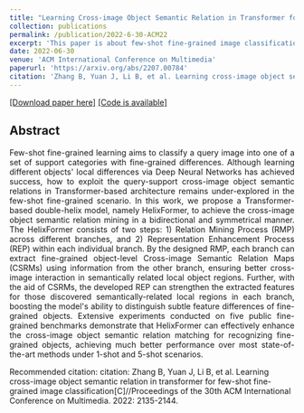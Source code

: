 ```yaml
---
title: "Learning Cross-image Object Semantic Relation in Transformer for Few-shot Fine-grained Image Classification"
collection: publications
permalink: /publication/2022-6-30-ACM22
excerpt: 'This paper is about few-shot fine-grained image classification.'
date: 2022-06-30
venue: 'ACM International Conference on Multimedia'
paperurl: 'https://arxiv.org/abs/2207.00784'
citation: 'Zhang B, Yuan J, Li B, et al. Learning cross-image object semantic relation in transformer for few-shot fine-grained image classification[C]//Proceedings of the 30th ACM International Conference on Multimedia. 2022: 2135-2144.'
---
```


[[Download paper here]](https://arxiv.org/abs/2207.00784)
[[Code is available]](https://github.com/JiakangYuan/HelixFormer)

## Abstract

<p style="text-align:justify; text-justify:inter-ideograph">
Few-shot fine-grained learning aims to classify a query image into one of a set of support categories with fine-grained differences. Although learning different objects' local differences via Deep Neural Networks has achieved success, how to exploit the query-support cross-image object semantic relations in Transformer-based architecture remains under-explored in the few-shot fine-grained scenario. In this work, we propose a Transformer-based double-helix model, namely HelixFormer, to achieve the cross-image object semantic relation mining in a bidirectional and symmetrical manner. The HelixFormer consists of two steps: 1) Relation Mining Process (RMP) across different branches, and 2) Representation Enhancement Process (REP) within each individual branch. By the designed RMP, each branch can extract fine-grained object-level Cross-image Semantic Relation Maps (CSRMs) using information from the other branch, ensuring better cross-image interaction in semantically related local object regions. Further, with the aid of CSRMs, the developed REP can strengthen the extracted features for those discovered semantically-related local regions in each branch, boosting the model's ability to distinguish subtle feature differences of fine-grained objects. Extensive experiments conducted on five public fine-grained benchmarks demonstrate that HelixFormer can effectively enhance the cross-image object semantic relation matching for recognizing fine-grained objects, achieving much better performance over most state-of-the-art methods under 1-shot and 5-shot scenarios.
</p>
Recommended citation: citation: Zhang B, Yuan J, Li B, et al. Learning cross-image object semantic relation in transformer for few-shot fine-grained image classification[C]//Proceedings of the 30th ACM International Conference on Multimedia. 2022: 2135-2144.